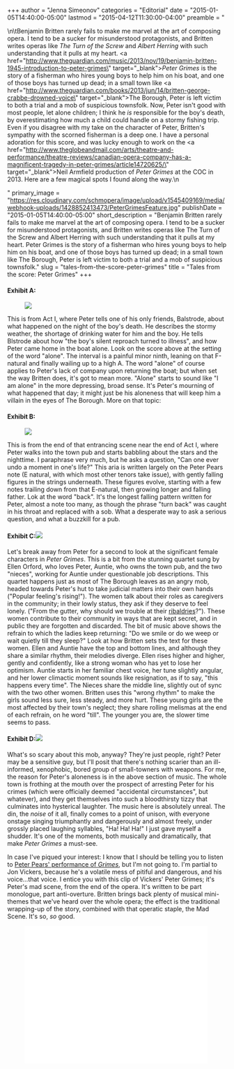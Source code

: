 +++
author = "Jenna Simeonov"
categories = "Editorial"
date = "2015-01-05T14:40:00-05:00"
lastmod = "2015-04-12T11:30:00-04:00"
preamble = "<p>\n\tBenjamin Britten rarely fails to make me marvel at the art of composing opera. I tend to be a sucker for misunderstood protagonists, and Britten writes operas like <em>The Turn of the Screw</em> and <i>Albert Herring</i> with such understanding that it pulls at my heart. <a href=\"http://www.theguardian.com/music/2013/nov/19/benjamin-britten-1945-introduction-to-peter-grimes\" target=\"_blank\"><em>Peter Grimes</em></a> is the story of a fisherman who hires young boys to help him on his boat, and one of those boys has turned up dead; in a small town like <a href=\"http://www.theguardian.com/books/2013/jun/14/britten-george-crabbe-drowned-voice\" target=\"_blank\">The Borough</a>, Peter is left victim to both a trial and a mob of suspicious townsfolk. Now, Peter isn't good with most people, let alone children; I think he <em>is</em> responsible for the boy's death, by overestimating how much a child could handle on a stormy fishing trip. Even if you disagree with my take on the character of Peter, Britten's sympathy with the scorned fisherman is a deep one. I have a personal adoration for this score, and was lucky enough to work on the <a href=\"http://www.theglobeandmail.com/arts/theatre-and-performance/theatre-reviews/canadian-opera-company-has-a-magnificent-tragedy-in-peter-grimes/article14720625/\" target=\"_blank\">Neil Armfield production of <em>Peter Grimes </em>at the COC in 2013</a>. Here are a few magical spots I found along the way.\n</p>"
primary_image = "https://res.cloudinary.com/schmopera/image/upload/v1545409169/media/webhook-uploads/1428852413473/PeterGrimesFeature.jpg"
publishDate = "2015-01-05T14:40:00-05:00"
short_description = "Benjamin Britten rarely fails to make me marvel at the art of composing opera. I tend to be a sucker for misunderstood protagonists, and Britten writes operas like The Turn of the Screw and Albert Herring with such understanding that it pulls at my heart. Peter Grimes is the story of a fisherman who hires young boys to help him on his boat, and one of those boys has turned up dead; in a small town like The Borough, Peter is left victim to both a trial and a mob of suspicious townsfolk."
slug = "tales-from-the-score-peter-grimes"
title = "Tales from the score: Peter Grimes"
+++

<h4>Exhibit A:<br>
</h4>
<figure data-type="image"><a href="https://res.cloudinary.com/schmopera/image/upload/v1545409169/media/webhook-uploads/1428852430097/PeterGrimes6.jpg"><img data-resize-src="http://lh3.googleusercontent.com/5ux95JIQUlYa-L1TSHyjmdbh_UKJM43x1RT6cnxLO7eqLDkPi0bIpWWFXPKGhWXucPEadx1QKXW2u7_GgUg7IeQ1R3Ax2g" src="http://lh3.googleusercontent.com/5ux95JIQUlYa-L1TSHyjmdbh_UKJM43x1RT6cnxLO7eqLDkPi0bIpWWFXPKGhWXucPEadx1QKXW2u7_GgUg7IeQ1R3Ax2g=s1200"></a></figure>
<p>
	This is from Act I, where Peter tells one of his only friends, Balstrode, about what happened on the night of the boy's death. He describes the stormy weather, the shortage of drinking water for him and the boy. He tells Blstrode about how "the boy's silent reproach turned to illness", and how Peter came home in the boat alone. Look on the score above at the setting of the word "alone". The interval is a painful minor ninth, leaning on that F-natural and finally wailing up to a high A. The word "alone" of course applies to Peter's lack of company upon returning the boat; but when set the way Britten does, it's got to mean more. "Alone" starts to sound like "I am alone" in the more depressing, broad sense. It's Peter's mourning of what happened that day; it might just be his aloneness that will keep him a villain in the eyes of The Borough. More on that topic:
</p>
<h4>Exhibit B:</h4>
<figure data-type="image"><a href="https://res.cloudinary.com/schmopera/image/upload/v1545409169/media/webhook-uploads/1428852465602/PeterGrimes5.jpg"><img data-resize-src="http://lh3.googleusercontent.com/-UNnZwhSNfV39XovaY2_DYZYkzq3YqCJtw71V4ALSA6-J3jNplrnEgswpE6AOj71G2T1OJT8Ur1s4ePwmFE2dJpgAd8" src="http://lh3.googleusercontent.com/-UNnZwhSNfV39XovaY2_DYZYkzq3YqCJtw71V4ALSA6-J3jNplrnEgswpE6AOj71G2T1OJT8Ur1s4ePwmFE2dJpgAd8=s1200"></a></figure>
<p>
	This is from the end of that entrancing scene near the end of Act I, where Peter walks into the town pub and starts babbling about the stars and the nighttime. I paraphrase very much, but he asks a question, "Can one ever undo a moment in one's life?" This aria is written largely on the Peter Pears note (E natural, with which most other tenors take issue), with gently falling figures in the strings underneath. These figures evolve, starting with a few notes trailing down from that E-natural, then growing longer and falling father. Lok at the word "back". It's the longest falling pattern written for Peter, almost a note too many, as though the phrase "turn back" was caught in his throat and replaced with a sob. What a desperate way to ask a serious question, and what a buzzkill for a pub.
</p>
<h4>Exhibit C:<a href="https://res.cloudinary.com/schmopera/image/upload/v1545409169/media/webhook-uploads/1428852500698/PeterGrimes4_Fotor.jpg"><img data-resize-src="http://lh3.googleusercontent.com/DWwSG92gskkKx9bHfRq5t4TuxUGzGSgEqFYXwT9vl1DktASBi9-_aQXSvwDD5-n0O4O9MT7lQ4yvjD5NdxbFbmO7ans" src="http://lh3.googleusercontent.com/DWwSG92gskkKx9bHfRq5t4TuxUGzGSgEqFYXwT9vl1DktASBi9-_aQXSvwDD5-n0O4O9MT7lQ4yvjD5NdxbFbmO7ans=s1200"></a></h4>
<figure data-type="image"></figure>
<p>
	Let's break away from Peter for a second to look at the significant female characters in <em>Peter Grimes</em>. This is a bit from the stunning quartet sung by Ellen Orford, who loves Peter, Auntie, who owns the town pub, and the two "nieces", working for Auntie under questionable job descriptions. This quartet happens just as most of The Borough leaves as an angry mob, headed towards Peter's hut to take judicial matters into their own hands ("Popular feeling's rising!"). The women talk about their roles as caregivers in the community; in their lowly status, they ask if they deserve to feel lonely. ("From the gutter, why should we trouble at their <a href="http://www.merriam-webster.com/dictionary/ribaldry" target="_blank">ribaldries</a>?"). These women contribute to their community in ways that are kept secret, and in public they are forgotten and discarded. The bit of music above shows the refrain to which the ladies keep returning: "Do we smile or do we weep or wait quietly till they sleep?" Look at how Britten sets the text for these women. Ellen and Auntie have the top and bottom lines, and although they share a similar rhythm, their melodies diverge. Ellen rises higher and higher, gently and confidently, like a strong woman who has yet to lose her optimism. Auntie starts in her familiar chest voice, her tune slightly angular, and her lower climactic moment sounds like resignation, as if to say, "this happens every time". The Nieces share the middle line, slightly out of sync with the two other women. Britten uses this "wrong rhythm" to make the girls sound less sure, less steady, and more hurt. These young girls are the most affected by their town's neglect; they share rolling melismas at the end of each refrain, on he word "till". The younger you are, the slower time seems to pass.
</p>
<h4>Exhibit D:<a href="https://res.cloudinary.com/schmopera/image/upload/v1545409169/media/webhook-uploads/1428852538094/PeterGrimes2.jpg"><img data-resize-src="http://lh3.googleusercontent.com/-Xgtca_mOPPLMWn4YdwTbTnY8th6P3LurK_q229PWQqtdeVAPngsEVCJYzligtYfWOX0qShu0ISOrkcOI3niuLk9HmwZuw" src="http://lh3.googleusercontent.com/-Xgtca_mOPPLMWn4YdwTbTnY8th6P3LurK_q229PWQqtdeVAPngsEVCJYzligtYfWOX0qShu0ISOrkcOI3niuLk9HmwZuw=s1200"></a></h4>
<figure data-type="image"></figure>
<p>
	What's so scary about this mob, anyway? They're just people, right? Peter may be a sensitive guy, but I'll posit that there's nothing scarier than an ill-informed, xenophobic, bored group of small-towners with weapons. For me, the reason for Peter's aloneness is in the above section of music. The whole town is frothing at the mouth over the prospect of arresting Peter for his crimes (which were officially deemed "accidental circumstances", but whatever), and they get themselves into such a bloodthirsty tizzy that culminates into hysterical laughter. The music here is absolutely unreal. The din, the <em>noise</em> of it all, finally comes to a point of unison, with everyone onstage singing triumphantly and dangerously and almost freely, under grossly placed laughing syllables, "Ha! Ha! Ha!" I just gave myself a shudder. It's one of the moments, both musically and dramatically, that make <em>Peter Grimes</em> a must-see.
</p>
<p>
	In case I've piqued your interest: I know that I should be telling you to listen to <a href="http://www.youtube.com/watch?v=rCVNAYikjbE" target="_blank">Peter Pears' performance of <em>Grimes</em></a>, but I'm not going to. I'm partial to Jon Vickers, because he's a volatile mess of pitiful and dangerous, and his voice...that voice. I entice you with this clip of Vickers' Peter Grimes; it's Peter's mad scene, from the end of the opera. It's written to be part monologue, part anti-overture. Britten brings back plenty of musical mini-themes that we've heard over the whole opera; the effect is the traditional wrapping-up of the story, combined with that operatic staple, the Mad Scene. It's so, <em>so</em> good.
</p>
<figure data-type="video">
<iframe src="//www.youtube.com/embed/OWT0jsCbl28" width="420" height="315" frameborder="0" allowfullscreen="allowfullscreen">
</iframe>
</figure>
<p>
	<br>
</p>
